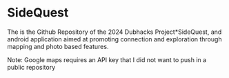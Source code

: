 # SideQuest

The is the Github Repository of the 2024 Dubhacks Project*SideQuest, and android application aimed at promoting connection and exploration through mapping and photo based features.


Note: Google maps requires an API key that I did not want to push in a public repository
 
 
